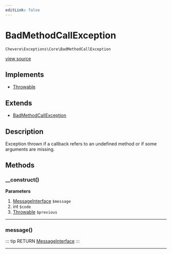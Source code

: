 ```yaml
---
editLink: false
---
```


# BadMethodCallException

`Chevere\Exceptions\Core\BadMethodCallException`

[view source](https://github.com/chevere/chevere/blob/master/exceptions/Core/BadMethodCallException.php)

## Implements

- [Throwable](https://www.php.net/manual/class.throwable)

## Extends

- [BadMethodCallException](https://www.php.net/manual/class.badmethodcallexception)

## Description

Exception thrown if a callback refers to an undefined method or if some arguments are missing.

## Methods

### __construct()

**Parameters**

1. [MessageInterface](../../Interfaces/Message/MessageInterface.md) `$message`
2. int `$code`
3. [Throwable](https://www.php.net/manual/class.throwable) `$previous`

---

### message()

::: tip RETURN
[MessageInterface](../../Interfaces/Message/MessageInterface.md)
:::

---

